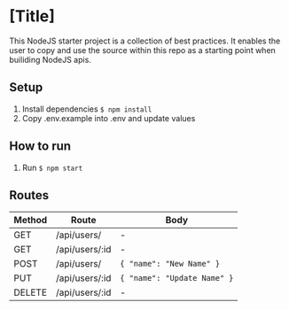 # [Title]

This NodeJS starter project is a collection of best practices. It enables the user to copy and use the source within this repo as a starting point when builiding NodeJS apis.

## Setup

1. Install dependencies `$ npm install`
2. Copy .env.example into .env and update values

## How to run

1. Run `$ npm start`

## Routes

| Method | Route          | Body                        |
| ------ | -------------- | --------------------------- |
| GET    | /api/users/    | -                           |
| GET    | /api/users/:id | -                           |
| POST   | /api/users/    | `{ "name": "New Name" }`    |
| PUT    | /api/users/:id | `{ "name": "Update Name" }` |
| DELETE | /api/users/:id | -                           |
